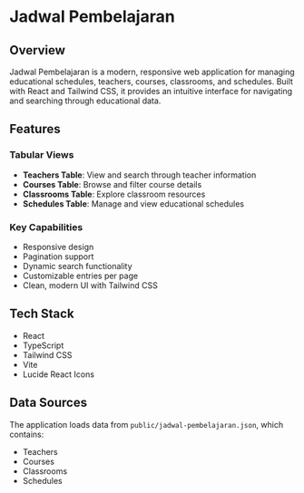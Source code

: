 # Jadwal Pembelajaran

## Overview
Jadwal Pembelajaran is a modern, responsive web application for managing educational schedules, teachers, courses, classrooms, and schedules. Built with React and Tailwind CSS, it provides an intuitive interface for navigating and searching through educational data.

## Features

### Tabular Views
- **Teachers Table**: View and search through teacher information
- **Courses Table**: Browse and filter course details
- **Classrooms Table**: Explore classroom resources
- **Schedules Table**: Manage and view educational schedules

### Key Capabilities
- Responsive design
- Pagination support
- Dynamic search functionality
- Customizable entries per page
- Clean, modern UI with Tailwind CSS

## Tech Stack
- React
- TypeScript
- Tailwind CSS
- Vite
- Lucide React Icons

## Data Sources
The application loads data from `public/jadwal-pembelajaran.json`, which contains:

- Teachers
- Courses
- Classrooms
- Schedules
